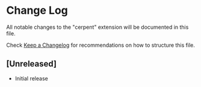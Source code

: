 # Change Log

All notable changes to the "cerpent" extension will be documented in this file.

Check [Keep a Changelog](http://keepachangelog.com/) for recommendations on how to structure this file.

## [Unreleased]

- Initial release